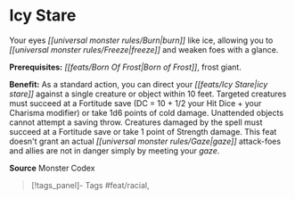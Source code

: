 ﻿---
cssclass: [feats]

---
# Icy Stare

Your eyes _[[universal monster rules/Burn|burn]]_ like ice, allowing you to _[[universal monster rules/Freeze|freeze]]_ and weaken foes with a glance.

**Prerequisites:** _[[feats/Born Of Frost|Born of Frost]]_, frost giant.

**Benefit:** As a standard action, you can direct your _[[feats/Icy Stare|icy stare]]_ against a single creature or object within 10 feet. Targeted creatures must succeed at a Fortitude save (DC = 10 + 1/2 your Hit Dice + your Charisma modifier) or take 1d6 points of cold damage. Unattended objects cannot attempt a saving throw. Creatures damaged by the spell must succeed at a Fortitude save or take 1 point of Strength damage. This feat doesn't grant an actual _[[universal monster rules/Gaze|gaze]]_ attack-foes and allies are not in danger simply by meeting your _gaze_.

**Source** Monster Codex
>[!tags_panel]- Tags
> #feat/racial, 